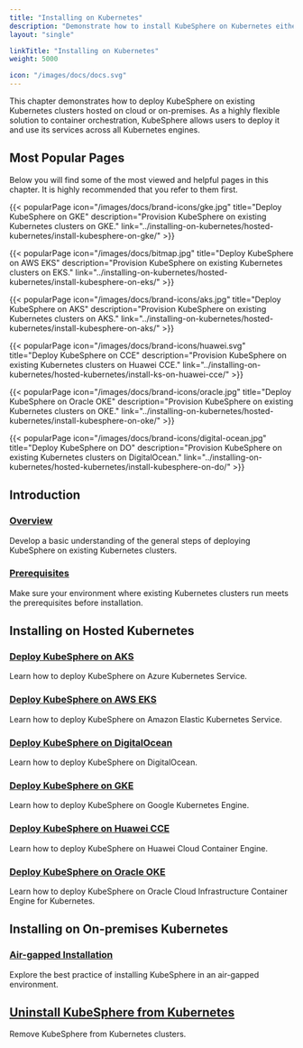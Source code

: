 ```yaml
---
title: "Installing on Kubernetes"
description: "Demonstrate how to install KubeSphere on Kubernetes either hosted on cloud or on-premises."
layout: "single"

linkTitle: "Installing on Kubernetes"
weight: 5000

icon: "/images/docs/docs.svg"
---
```


This chapter demonstrates how to deploy KubeSphere on existing Kubernetes clusters hosted on cloud or on-premises. As a highly flexible solution to container orchestration, KubeSphere allows users to deploy it and use its services across all Kubernetes engines.

## Most Popular Pages

Below you will find some of the most viewed and helpful pages in this chapter. It is highly recommended that you refer to them first.

{{< popularPage icon="/images/docs/brand-icons/gke.jpg" title="Deploy KubeSphere on GKE" description="Provision KubeSphere on existing Kubernetes clusters on GKE." link="../installing-on-kubernetes/hosted-kubernetes/install-kubesphere-on-gke/" >}}

{{< popularPage icon="/images/docs/bitmap.jpg" title="Deploy KubeSphere on AWS EKS" description="Provision KubeSphere on existing Kubernetes clusters on EKS." link="../installing-on-kubernetes/hosted-kubernetes/install-kubesphere-on-eks/" >}}

{{< popularPage icon="/images/docs/brand-icons/aks.jpg" title="Deploy KubeSphere on AKS" description="Provision KubeSphere on existing Kubernetes clusters on AKS." link="../installing-on-kubernetes/hosted-kubernetes/install-kubesphere-on-aks/" >}}

{{< popularPage icon="/images/docs/brand-icons/huawei.svg" title="Deploy KubeSphere on CCE" description="Provision KubeSphere on existing Kubernetes clusters on Huawei CCE." link="../installing-on-kubernetes/hosted-kubernetes/install-ks-on-huawei-cce/" >}}

{{< popularPage icon="/images/docs/brand-icons/oracle.jpg" title="Deploy KubeSphere on Oracle OKE" description="Provision KubeSphere on existing Kubernetes clusters on OKE." link="../installing-on-kubernetes/hosted-kubernetes/install-kubesphere-on-oke/" >}}

{{< popularPage icon="/images/docs/brand-icons/digital-ocean.jpg" title="Deploy KubeSphere on DO" description="Provision KubeSphere on existing Kubernetes clusters on DigitalOcean." link="../installing-on-kubernetes/hosted-kubernetes/install-kubesphere-on-do/" >}}

## Introduction

### [Overview](../installing-on-kubernetes/introduction/overview/)

Develop a basic understanding of the general steps of deploying KubeSphere on existing Kubernetes clusters.

### [Prerequisites](../installing-on-kubernetes/introduction/prerequisites/)

Make sure your environment where existing Kubernetes clusters run meets the prerequisites before installation.

## Installing on Hosted Kubernetes

### [Deploy KubeSphere on AKS](../installing-on-kubernetes/hosted-kubernetes/install-kubesphere-on-aks/)

Learn how to deploy KubeSphere on Azure Kubernetes Service.

### [Deploy KubeSphere on AWS EKS](../installing-on-kubernetes/hosted-kubernetes/install-kubesphere-on-eks/)

Learn how to deploy KubeSphere on Amazon Elastic Kubernetes Service.

### [Deploy KubeSphere on DigitalOcean](../installing-on-kubernetes/hosted-kubernetes/install-kubesphere-on-do/)

Learn how to deploy KubeSphere on DigitalOcean.

### [Deploy KubeSphere on GKE](../installing-on-kubernetes/hosted-kubernetes/install-kubesphere-on-gke/)

Learn how to deploy KubeSphere on Google Kubernetes Engine.

### [Deploy KubeSphere on Huawei CCE](../installing-on-kubernetes/hosted-kubernetes/install-ks-on-huawei-cce/)

Learn how to deploy KubeSphere on Huawei Cloud Container Engine.

### [Deploy KubeSphere on Oracle OKE](../installing-on-kubernetes/hosted-kubernetes/install-kubesphere-on-oke/)

Learn how to deploy KubeSphere on Oracle Cloud Infrastructure Container Engine for Kubernetes.

## Installing on On-premises Kubernetes

### [Air-gapped Installation](../installing-on-kubernetes/on-prem-kubernetes/install-ks-on-linux-airgapped/)

Explore the best practice of installing KubeSphere in an air-gapped environment.

## [Uninstall KubeSphere from Kubernetes](../installing-on-kubernetes/uninstall-kubesphere-from-k8s/)

Remove KubeSphere from Kubernetes clusters.
